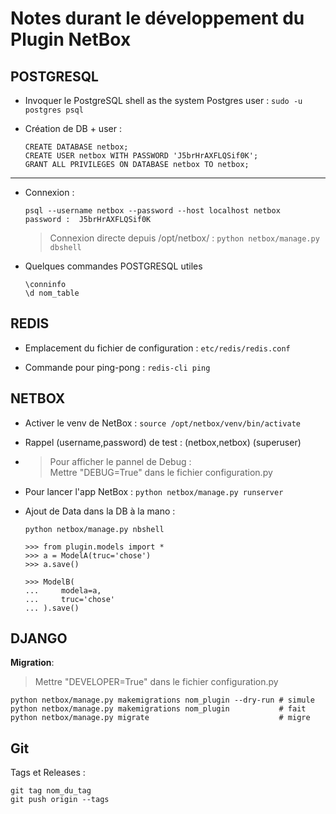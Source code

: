 # Notes durant le développement du Plugin NetBox

## POSTGRESQL

- Invoquer le PostgreSQL shell as the system Postgres user : `sudo -u postgres psql`

- Création de DB + user :
    ```
    CREATE DATABASE netbox;
    CREATE USER netbox WITH PASSWORD 'J5brHrAXFLQSif0K';  
    GRANT ALL PRIVILEGES ON DATABASE netbox TO netbox;  
    ```
------------------------
- Connexion :
    ```
    psql --username netbox --password --host localhost netbox
    password :  J5brHrAXFLQSif0K
    ```
    > Connexion directe depuis /opt/netbox/ : `python netbox/manage.py dbshell`

- Quelques commandes POSTGRESQL utiles
    ```
    \conninfo
    \d nom_table
    ```

## REDIS

- Emplacement du fichier de configuration : `etc/redis/redis.conf`

- Commande pour ping-pong : `redis-cli ping`

## NETBOX

- Activer le venv de NetBox : `source /opt/netbox/venv/bin/activate`

- Rappel (username,password) de test : (netbox,netbox) (superuser)

- > Pour afficher le pannel de Debug :   
  > Mettre "DEBUG=True" dans le fichier configuration.py

- Pour lancer l'app NetBox : `python netbox/manage.py runserver`

- Ajout de Data dans la DB à la mano :
    ```
    python netbox/manage.py nbshell

    >>> from plugin.models import *
    >>> a = ModelA(truc='chose')
    >>> a.save()

    >>> ModelB(
    ...     modela=a,
    ...     truc='chose'
    ... ).save()

    ```

## DJANGO

**Migration**:  

> Mettre "DEVELOPER=True" dans le fichier configuration.py
```
python netbox/manage.py makemigrations nom_plugin --dry-run # simule 
python netbox/manage.py makemigrations nom_plugin           # fait
python netbox/manage.py migrate                             # migre
```

## Git

Tags et Releases :
```
git tag nom_du_tag
git push origin --tags
```
